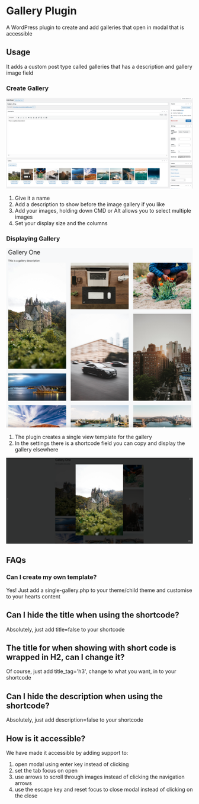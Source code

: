 # Gallery Plugin
A WordPress plugin to create and add galleries that open in modal that is accessible

## Usage
It adds a custom post type called galleries that has a description and gallery image field

### Create Gallery
![Create Gallery](https://github.com/WestCoastDigital/JM-Gallery/blob/main/assets/image/cpt.png?raw=true)

1. Give it a name
1. Add a description to show before the image gallery if you like
1. Add your images, holding down CMD or Alt allows you to select multiple images
1. Set your display size and the columns

### Displaying Gallery
![Display Gallery](https://github.com/WestCoastDigital/JM-Gallery/blob/main/assets/image/gallery.png?raw=true)

1. The plugin creates a single view template for the gallery
1. In the settings there is a shortcode field you can copy and display the gallery elsewhere

![Gallery Modal](https://github.com/WestCoastDigital/JM-Gallery/blob/main/assets/image/modal.png?raw=true)

## FAQs

### Can I create my own template?
Yes! Just add a single-gallery.php to your theme/child theme and customise to your hearts content

## Can I hide the title when using the shortcode?
Absolutely, just add title=false to your shortcode

## The title for when showing with short code is wrapped in H2, can I change it?
Of course, just add title_tag='h3', change to what you want, in to your shortcode

## Can I hide the description when using the shortcode?
Absolutely, just add description=false to your shortcode

## How is it accessible?
We have made it accessible by adding support to:
1. open modal using enter key instead of clicking
1. set the tab focus on open
1. use arrows to scroll through images instead of clicking the navigation arrows
1. use the escape key and reset focus to close modal instead of clicking on the close